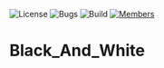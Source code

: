 ![License](https://img.shields.io/badge/license-BSD--3-orange) ![Bugs](https://img.shields.io/badge/bugs-0%20open-brightgreen) ![Build](https://img.shields.io/badge/Build-passing-brightgreen?logo=github) [![Members](https://img.shields.io/discord/750034898680807434?label=members&logo=discord&color=7289da)](https://discord.gg/CHZea8zvBG)


# Black_And_White
